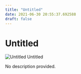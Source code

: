 ```yaml
---
title: "Untitled"
date: 2021-06-30 20:55:37.692588
draft: false
---
```


# Untitled

![Untitled](../images/6c60ce21-da0f-11eb-96f8-60f262b60b65.png)
Untitled



No description provided.